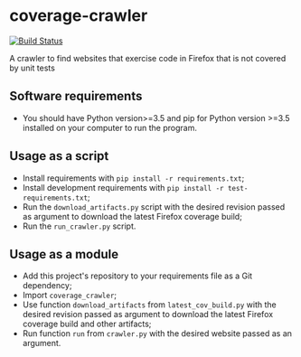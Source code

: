 # coverage-crawler
[![Build Status](https://travis-ci.org/mozilla/coverage-crawler.svg?branch=master)](https://travis-ci.org/mozilla/coverage-crawler)

A crawler to find websites that exercise code in Firefox that is not covered by unit tests

## Software requirements

- You should have Python version>=3.5 and pip for Python version >=3.5 installed on your computer to run the program. 


## Usage as a script

- Install requirements with `pip install -r requirements.txt`;
- Install development requirements with `pip install -r test-requirements.txt`;
- Run the `download_artifacts.py` script with the desired revision passed as argument to download the latest Firefox coverage build;
- Run the `run_crawler.py` script.

## Usage as a module

- Add this project's repository to your requirements file as a Git dependency;
- Import `coverage_crawler`;
- Use function `download_artifacts` from `latest_cov_build.py` with the desired revision passed as argument to download the latest Firefox coverage build and other artifacts;
- Run function `run` from `crawler.py` with the desired website passed as an argument.
